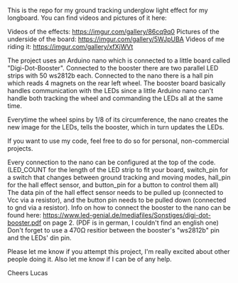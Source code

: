 This is the repo for my ground tracking underglow light effect for my longboard. 
You can find videos and pictures of it here:

Videos of the effects:                    https://imgur.com/gallery/86cq9q0
Pictures of the underside of the board:   https://imgur.com/gallery/5WJpUBA
Videos of me riding it:                   https://imgur.com/gallery/xfXjWVt

The project uses an Arduino nano which is connected to a little board called "Digi-Dot-Booster".
Connected to the booster there are two parallel LED strips with 50 ws2812b each.
Connected to the nano there is a hall pin which reads 4 magnets on the rear left wheel.
The booster board basically handles communication with the LEDs since a little Arduino nano can't handle both tracking the wheel and commanding the LEDs all at the same time.

Everytime the wheel spins by 1/8 of its circumference, the nano creates the new image for the LEDs, tells the booster, which in turn updates the LEDs.

If you want to use my code, feel free to do so for personal, non-commercial projects.

Every connection to the nano can be configured at the top of the code. 
(LED_COUNT for the length of the LED strip to fit your board, switch_pin for a switch that changes between ground tracking and moving modes, hall_pin for the hall effect sensor, and button_pin for a button to control them all) 
The data pin of the hall effect sensor needs to be pulled up (connected to Vcc via a resistor), and the button pin needs to be pulled down (connected to gnd via a resistor).
Info on how to connect the booster to the nano can be found here: https://www.led-genial.de/mediafiles/Sonstiges/digi-dot-booster.pdf on page 2.
(PDF is in german, I couldn't find an english one)
Don't forget to use a 470Ω resitior between the booster's "ws2812b" pin and the LEDs' din pin.

Please let me know if you attempt this project, I'm really excited about other people doing it. Also let me know if I can be of any help.

Cheers
Lucas
